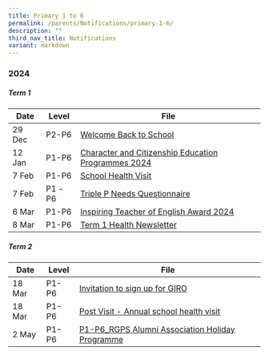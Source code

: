 ```yaml
---
title: Primary 1 to 6
permalink: /parents/Notifications/primary-1-6/
description: ""
third_nav_title: Notifications
variant: markdown
---
```

### **2024**

##### Term 1

| Date| Level|File | 
| -------- | -------- | -------- | 
|29 Dec|P2-P6|[Welcome Back to School](/files/Notification%202024/P1%20to%206/Welcome_Back_to_School___COE_2024.pdf)|
|12 Jan|P1-P6|[Character and Citizenship Education Programmes 2024](/files/Notification%202024/P1%20to%206/Welcome_Back_to_School___COE_2024.pdf)|
|7 Feb |P1-P6|[School Health Visit](/files/Notification%202024/P1%20to%206/Annex_A_School_Health_Visit.pdf)|
|7 Feb| P1 -P6|[Triple P Needs Questionnaire](/files/Notification%202024/P1%20to%206/Annex_B_Triple_P_Needs_Questionnaire_2024__Pri_.pdf)|
|6 Mar|P1-P6|[Inspiring Teacher of English Award 2024](/files/Notification%202024/P1%20to%206/Inspiring_Teacher_of_English_Award_2024.pdf)|
|8 Mar| P1-P6|[Term 1 Health Newsletter](/files/Notification%202024/P1%20to%206/2024_Term_1_Health_Newsletter_compressed.pdf)|

##### Term 2

| Date| Level|File | 
| -------- | -------- |-------- |
|18 Mar| P1-P6|[Invitation to sign up for GIRO](/files/Notification%202024/P1%20to%206/Invitation_to_Sign_Up_for_GIRO.pdf)|
|18 Mar| P1-P6|[Post Visit - Annual school health visit](/files/Notification%202024/P1%20to%206/Post_Visit_PG_Message_for_P1_P6_Parents___Raffles_Girls__Pri.pdf)|
|2 May|P1-P6|[P1-P6_RGPS Alumni Association Holiday Programme](/files/Notification%202024/P1%20to%206/P1_P6_RGPS_Alumni_Association_Holiday_Programme_compressed.pdf)